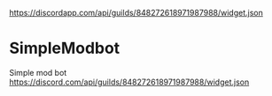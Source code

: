 https://discordapp.com/api/guilds/848272618971987988/widget.json
# SimpleModbot
Simple mod bot
https://discord.com/api/guilds/848272618971987988/widget.json
 

